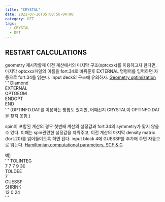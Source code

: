 ```yaml
---
title: "CRYSTAL"
date: 2021-07-16T05:08:50-04:00
category: DFT
tags:
  - CRYSTAL
  - DFT
---
```


## RESTART CALCULATIONS

geometry 재시작할때 이전 계산에서의 마지막 구조(optcxxx)를 이용하고자 한다면, 마지막 optcxxx파일의 이름을 fort.34로 바꿔준후 EXTERNAL 명령어를 입력하면 자동으로 fort.34를 읽는다. input deck의 구조에 유의하자.
[Geometry optimization](http://tutorials.crystalsolutions.eu/tutorial.html?td=optgeom&tf=opt_tut)  
'''
Diamond  
EXTERNAL  
OPTGEOM  
ENDOPT  
END  
'''
(OPTINFO.DAT를 이용하는 방법도 있지만, 어째선지 CRYSTAL이 OPTINFO.DAT을 찾지 못함.)  


spin이 포함된 계산의 경우 첫번째 계산의 설정값과 fort.34의 symmetry가 맞지 않을 수 있다. 이때는 spin관련한 설정값을 지워주고, 이전 계산의 마지막 density matrix (fort.20)를 읽어들이도록 하면 된다. input block 4에 GUESSP를 추가해 주면 자동으로 읽는다.
[Hamiltonian,computational parameters, SCF & C](http://tutorials.crystalsolutions.eu/tutorial.html?td=hamil_scf&tf=hamil_scf_tut)  

예)  
'''
TOLINTEG  
7 7 7 9 30  
TOLDEE  
7  
GUESSP  
SHRINK  
12 0 24  
'''

